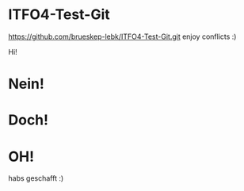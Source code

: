 # ITFO4-Test-Git
https://github.com/brueskep-lebk/ITFO4-Test-Git.git
enjoy conflicts :)

Hi!


# Nein!
# Doch!
# OH!
habs geschafft :)